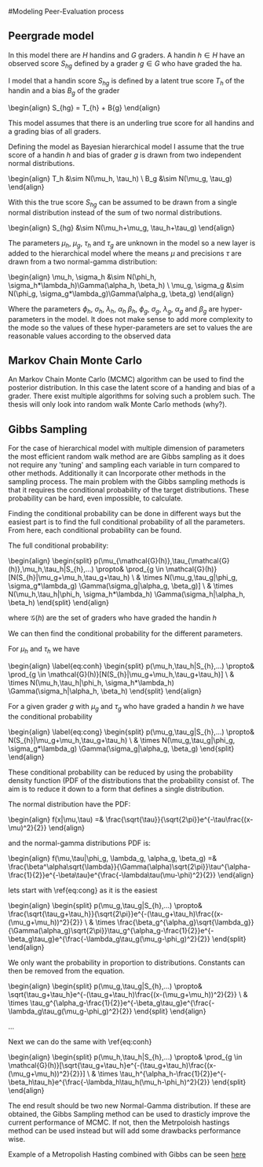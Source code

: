 #Modeling Peer-Evaluation process

## Peergrade model

In this model there are $H$ handins and $G$ graders.
A handin $h \in H$ have an observed score $S_{hg}$ defined by a grader $g \in G$ who have graded the ha. 

I model that a handin score $S_{hg}$ is defined by a latent true score $T_{h}$ of the handin and a bias $B_{g}$ of the grader

\begin{align}
S_{hg} = T_{h} + B{g}
\end{align}

This model assumes that there is an underling true score for all handins and a grading bias of all graders.

Defining the model as Bayesian hierarchical model I assume that the true score of a handin $h$ and bias of grader $g$ is drawn from two independent normal distributions.

\begin{align} 
T_h &\sim N(\mu_h, \tau_h) \\
B_g &\sim N(\mu_g, \tau_g)
\end{align}

With this the true score $S_{hg}$ can be assumed to be drawn from a single normal distribution instead of the sum of two normal distributions.

\begin{align}
S_{hg} &\sim N(\mu_h+\mu_g, \tau_h+\tau_g)
\end{align}

The parameters $\mu_h$, $\mu_g$, $\tau_h$ and $\tau_g$ are unknown in the model so a new layer is added to the hierarchical model where the means $\mu$ and precisions $\tau$ are drawn from a two normal-gamma distribution:

\begin{align}
\mu_h, \sigma_h &\sim N(\phi_h, \sigma_h*\lambda_h)\Gamma(\alpha_h, \beta_h) \\
\mu_g, \sigma_g &\sim N(\phi_g, \sigma_g*\lambda_g)\Gamma(\alpha_g, \beta_g)
\end{align}

Where the parameters $\phi_h$, $\sigma_h$, $\lambda_h$, $\alpha_h$ $\beta_h$, $\phi_g$, $\sigma_g$, $\lambda_g$, $\alpha_g$ and $\beta_g$ are hyper-parameters in the model. It does not make sense to add more complexity to the mode so the values of these hyper-parameters are set to values the are reasonable values according to the observed data 

## Markov Chain Monte Carlo

An Markov Chain Monte Carlo (MCMC) algorithm can be used to find the posterior distribution. In this case the latent score of a handing and bias of a grader. There exist multiple algorithms for solving such a problem such. The thesis will only look into random walk Monte Carlo methods (why?). 

## Gibbs Sampling

For the case of hierarchical model with multiple dimension of parameters the most efficient random walk method are are Gibbs sampling as it does not require any 'tuning' and sampling each variable in turn compared to other methods. Additionally it can Incorporate other methods in the sampling process. The main problem with the Gibbs sampling methods is that it requires the conditional probability of the target distributions. These probability can be hard, even impossible, to calculate.

Finding the conditional probability can be done in different ways but the easiest part is to find the full conditional probability of all the parameters. From here, each conditional probability can be found.

The full conditional probability:

\begin{align}
\begin{split}
p(\mu_{\mathcal{G}(h)},\tau_{\mathcal{G}(h)},\mu_h,\tau_h|S_{h},...) \propto& \prod_{g \in \mathcal{G}(h)}[N(S_{h}|\mu_g+\mu_h,\tau_g+\tau_h) \\
& \times N(\mu_g,\tau_g|\phi_g, \sigma_g*\lambda_g) \Gamma(\sigma_g|\alpha_g, \beta_g)] \\
& \times N(\mu_h,\tau_h|\phi_h, \sigma_h*\lambda_h) \Gamma(\sigma_h|\alpha_h, \beta_h)
\end{split}
\end{align}

where $\mathcal{G}(h)$ are the set of graders who have graded the handin $h$

We can then find the conditional probability for the different parameters.

For $\mu_h$ and $\tau_h$ we have

\begin{align} \label{eq:conh}
\begin{split}
p(\mu_h,\tau_h|S_{h},...) \propto& \prod_{g \in \mathcal{G}(h)}[N(S_{h}|\mu_g+\mu_h,\tau_g+\tau_h)] \\
& \times N(\mu_h,\tau_h|\phi_h, \sigma_h*\lambda_h) \Gamma(\sigma_h|\alpha_h, \beta_h)
\end{split}
\end{align}

For a given grader $g$ with $\mu_g$ and $\tau_g$ who have graded a handin $h$ we have the conditional probability

\begin{align} \label{eq:cong}
\begin{split}
p(\mu_g,\tau_g|S_{h},...) \propto& N(S_{h}|\mu_g+\mu_h,\tau_g+\tau_h) \\
& \times N(\mu_g,\tau_g|\phi_g, \sigma_g*\lambda_g) \Gamma(\sigma_g|\alpha_g, \beta_g)
\end{split}
\end{align}

These conditional probability can be reduced by using the probability density function (PDF of the distributions that the probability consist of. The aim is to reduce it down to a form that defines a single distribution.

The normal distribution have the PDF:

\begin{align}
f(x|\mu,\tau) =& \frac{\sqrt{\tau}}{\sqrt{2\pi}}e^{-\tau\frac{(x-\mu)^2}{2}}
\end{align}

and the normal-gamma distributions PDF is:

\begin{align}
f(\mu,\tau|\phi_g, \lambda_g, \alpha_g, \beta_g) =& \frac{\beta^\alpha\sqrt{\lambda}}{\Gamma(\alpha)\sqrt{2\pi}}\tau^{\alpha-\frac{1}{2}}e^{-\beta\tau}e^{\frac{-\lambda\tau(\mu-\phi)^2}{2}}
\end{align}

lets start with \ref{eq:cong} as it is the easiest

\begin{align}
\begin{split}
p(\mu_g,\tau_g|S_{h},...) \propto& \frac{\sqrt{\tau_g+\tau_h}}{\sqrt{2\pi}}e^{-(\tau_g+\tau_h)\frac{(x-(\mu_g+\mu_h))^2}{2}} \\
& \times \frac{\beta_g^{\alpha_g}\sqrt{\lambda_g}}{\Gamma(\alpha_g)\sqrt{2\pi}}\tau_g^{\alpha_g-\frac{1}{2}}e^{-\beta_g\tau_g}e^{\frac{-\lambda_g\tau_g(\mu_g-\phi_g)^2}{2}}
\end{split}
\end{align}

We only want the probability in proportion to distributions. Constants can then be removed from the equation.

\begin{align}
\begin{split}
p(\mu_g,\tau_g|S_{h},...) \propto& \sqrt{\tau_g+\tau_h}e^{-(\tau_g+\tau_h)\frac{(x-(\mu_g+\mu_h))^2}{2}} \\
& \times \tau_g^{\alpha_g-\frac{1}{2}}e^{-\beta_g\tau_g}e^{\frac{-\lambda_g\tau_g(\mu_g-\phi_g)^2}{2}}
\end{split}
\end{align}

...

Next we can do the same with \ref{eq:conh}

\begin{align}
\begin{split}
p(\mu_h,\tau_h|S_{h},...) \propto& \prod_{g \in \mathcal{G}(h)}[\sqrt{\tau_g+\tau_h}e^{-(\tau_g+\tau_h)\frac{(x-(\mu_g+\mu_h))^2}{2}}] \\
& \times \tau_h^{\alpha_h-\frac{1}{2}}e^{-\beta_h\tau_h}e^{\frac{-\lambda_h\tau_h(\mu_h-\phi_h)^2}{2}}
\end{split}
\end{align}

The end result should be two new Normal-Gamma distribution. If these are obtained, the Gibbs Sampling method can be used to drasticly improve the current performance of MCMC. If not, then the Metrpoloish hastings method can be used instead but will add some drawbacks performance wise.

Example of a Metropolish Hasting combined with Gibbs can be seen [here](http://sites.stat.psu.edu/~mharan/MCMCtut/fullcond.pdf)